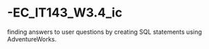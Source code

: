 # -EC_IT143_W3.4_ic
finding answers to user questions by creating SQL statements using AdventureWorks. 
